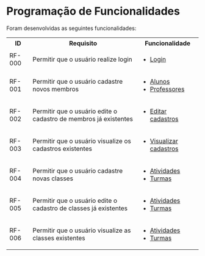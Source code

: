 # Programação de Funcionalidades

Foram desenvolvidas as seguintes funcionalidades:

<table>
	<tr>
		<th>ID</th>
		<th>Requisito</th>
    <th>Funcionalidade</th>
	</tr>
	<tr>
		<td>RF-000</td>
		<td>Permitir que o usuário realize login</td>
		<td>
			<ul>
				<li><a href= https://github.com/ICEI-PUC-Minas-PMV-SInt/pmv-sint-2023-1-e5-proj-mov-t1-grupo-1-projetos/blob/main/app/pages/Login/index.js >Login<a/></li>
			</ul>
		</td>
  </tr>
  <tr>
		<td>RF-001</td>
		<td>Permitir que o usuário cadastre novos membros</td>
		<td>
			<ul>
	<li><a href=https://github.com/ICEI-PUC-Minas-PMV-SInt/pmv-sint-2023-1-e5-proj-mov-t1-grupo-1-projetos/blob/main/app/pages/Main/index.js  >Alunos<a/></li>
					<li><a href= https://github.com/ICEI-PUC-Minas-PMV-SInt/pmv-sint-2023-1-e5-proj-mov-t1-grupo-1-projetos/blob/main/app/pages/Cadastro/index.js >Professores<a/></li>
			</ul>
		</td>
  </tr>
  <tr>
		<td>RF-002</td>
		<td>Permitir que o usuário edite o cadastro de membros já existentes</td>
		<td>
			<ul>
				<li><a href= https://github.com/ICEI-PUC-Minas-PMV-SInt/pmv-sint-2023-1-e5-proj-mov-t1-grupo-1-projetos/blob/main/app/pages/Update/index.js>Editar cadastros</a></li>
			</ul>
		</td>
  </tr>
  <tr>
		<td>RF-003</td>
		<td>Permitir que o usuário visualize os cadastros existentes</td>
		<td>
			<ul>
				<li><a href= https://github.com/ICEI-PUC-Minas-PMV-SInt/pmv-sint-2023-1-e5-proj-mov-t1-grupo-1-projetos/blob/main/app/pages/Details/index.js >Visualizar cadastros</a></li>
			</ul>
		</td>
  </tr>
  <tr>
		<td>RF-004</td>
		<td>Permitir que o usuário cadastre novas classes</td>
		<td>
			<ul>
				<li><a href= https://github.com/ICEI-PUC-Minas-PMV-SInt/pmv-sint-2023-1-e5-proj-mov-t1-grupo-1-projetos/blob/main/app/pages/CadastroAtividade/index.js >Atividades</a></li>
				<li><a href= https://github.com/ICEI-PUC-Minas-PMV-SInt/pmv-sint-2023-1-e5-proj-mov-t1-grupo-1-projetos/blob/main/app/pages/CadastroTurma/index.js  >Turmas</a></li>
			</ul>
		</td>
  </tr>
  <tr>
		<td>RF-005</td>
		<td>Permitir que o usuário edite o cadastro de classes já existentes</td>
		<td>
			<ul>
				<li><a href=https://github.com/ICEI-PUC-Minas-PMV-SInt/pmv-sint-2023-1-e5-proj-mov-t1-grupo-1-projetos/blob/main/app/pages/UpdateAtividade/index.js >Atividades</a></li>
				<li><a href=https://github.com/ICEI-PUC-Minas-PMV-SInt/pmv-sint-2023-1-e5-proj-mov-t1-grupo-1-projetos/blob/main/app/pages/UpdateTurma/index.js >Turmas</a></li>
			</ul>
		</td>
  </tr>
  <tr>
		<td>RF-006</td>
		<td>Permitir que o usuário visualize as classes existentes</td>
		<td>
			<ul>
					<li><a href=https://github.com/ICEI-PUC-Minas-PMV-SInt/pmv-sint-2023-1-e5-proj-mov-t1-grupo-1-projetos/blob/main/app/pages/Atividades/index.js >Atividades</a></li>
				<li><a href=https://github.com/ICEI-PUC-Minas-PMV-SInt/pmv-sint-2023-1-e5-proj-mov-t1-grupo-1-projetos/blob/main/app/pages/Turmas/index.js >Turmas</a></li>
			</ul>
		</td>
  </tr>
	


